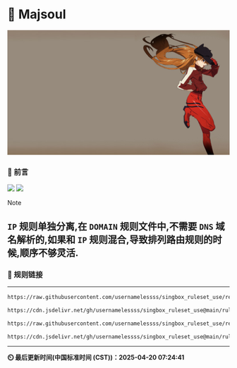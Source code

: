
# 🧸 Majsoul
![](https://raw.githubusercontent.com/usernamelessss/picture-bed/main/images/202504042256831.jpg)
### 📣 前言
![](https://shields.io/badge/-移除重复规则-ff69b4) ![](https://shields.io/badge/-IP&nbsp;规则单独存放不与&nbsp;DOMAIN&nbsp;等混合-green)
> [!NOTE]
**`IP` 规则单独分离,在 `DOMAIN` 规则文件中,不需要 `DNS` 域名解析的,如果和 `IP` 规则混合,导致排列路由规则的时候,顺序不够灵活.**
---

###  🔗 规则链接
---

```url
https://raw.githubusercontent.com/usernamelessss/singbox_ruleset_use/refs/heads/main/rule/Majsoul/Majsoul_No_IP.json
```

```url
https://cdn.jsdelivr.net/gh/usernamelessss/singbox_ruleset_use@main/rule/Majsoul/Majsoul_No_IP.json
```

```url
https://raw.githubusercontent.com/usernamelessss/singbox_ruleset_use/refs/heads/main/rule/Majsoul/Majsoul_No_IP.srs
```

```url
https://cdn.jsdelivr.net/gh/usernamelessss/singbox_ruleset_use@main/rule/Majsoul/Majsoul_No_IP.srs
```

---
**⏲️ 最后更新时间(中国标准时间 (CST))：2025-04-20 07:24:41**
